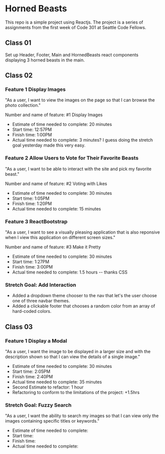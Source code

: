 # Horned Beasts

This repo is a simple project using Reactjs. The project is a series of assignments from the first week of Code 301 at Seattle Code Fellows.

## Class 01

Set up Header, Footer, Main and HornedBeasts react components displaying 3 horned beasts in the main.

## Class 02

### Feature 1 Display Images

"As a user, I want to view the images on the page so that I can browse the photo collection."

Number and name of feature: #1 Display Images

- Estimate of time needed to complete: 20 minutes
- Start time: 12:57PM
- Finish time: 1:00PM
- Actual time needed to complete: 3 minutes? I guess doing the stretch goal yesterday made this very easy.

### Feature 2 Allow Users to Vote for Their Favorite Beasts

"As a user, I want to be able to interact with the site and pick my favorite beast."


Number and name of feature: #2 Voting with Likes

- Estimate of time needed to complete: 30 minutes
- Start time: 1:05PM
- Finish time: 1:20PM
- Actual time needed to complete: 15 minutes


### Feature 3 ReactBootstrap

"As a user, I want to see a visually pleasing application that is also reponsive when I view this application on different screen sizes."

Number and name of feature: #3 Make it Pretty

- Estimate of time needed to complete: 30 minutes
- Start time: 1:27PM
- Finish time: 3:00PM
- Actual time needed to complete: 1.5 hours -- thanks CSS

### Stretch Goal: Add Interaction

- Added a dropdown theme chooser to the nav that let's the user choose one of three navbar themes. 
- Added a clickable footer that chooses a random color from an array of hard-coded colors.

## Class 03

### Feature 1 Display a Modal 

"As a user, I want the image to be displayed in a larger size and with the description shown so that I can view the details of a single image."

- Estimate of time needed to complete: 30 minutes
- Start time: 2:05PM
- Finish time: 2:40PM
- Actual time needed to complete: 35 minutes
- Second Estimate to refactor: 1 hour
- Refactoring to conform to the limitations of the project: +1.5hrs

### Stretch Goal: Fuzzy Search

"As a user, I want the ability to search my images so that I can view only the images containing specific titles or keywords."

- Estimate of time needed to complete:
- Start time:
- Finish time: 
- Actual time needed to complete:
